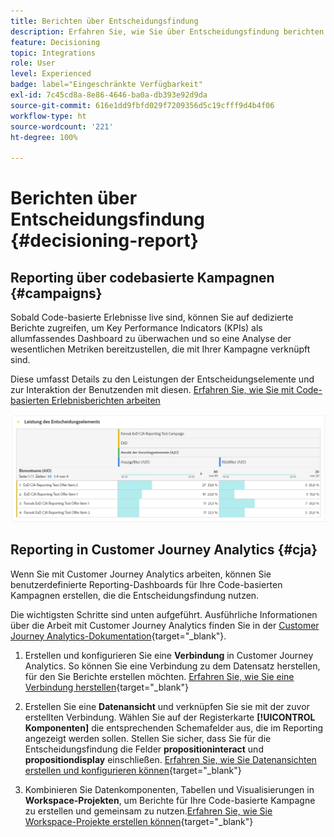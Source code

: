 ```yaml
---
title: Berichten über Entscheidungsfindung
description: Erfahren Sie, wie Sie über Entscheidungsfindung berichten.
feature: Decisioning
topic: Integrations
role: User
level: Experienced
badge: label="Eingeschränkte Verfügbarkeit"
exl-id: 7c45cd8a-8e86-4646-ba0a-db393e92d9da
source-git-commit: 616e1dd9fbfd029f7209356d5c19cfff9d4b4f06
workflow-type: ht
source-wordcount: '221'
ht-degree: 100%

---
```



# Berichten über Entscheidungsfindung {#decisioning-report}

## Reporting über codebasierte Kampagnen {#campaigns}

Sobald Code-basierte Erlebnisse live sind, können Sie auf dedizierte Berichte zugreifen, um Key Performance Indicators (KPIs) als allumfassendes Dashboard zu überwachen und so eine Analyse der wesentlichen Metriken bereitzustellen, die mit Ihrer Kampagne verknüpft sind.

Diese umfasst Details zu den Leistungen der Entscheidungselemente und zur Interaktion der Benutzenden mit diesen. [Erfahren Sie, wie Sie mit Code-basierten Erlebnisberichten arbeiten](../reports/campaign-global-report-cja-code.md)

![](../reports/assets/cja-decisioning-item-performance.png)

## Reporting in Customer Journey Analytics {#cja}

Wenn Sie mit Customer Journey Analytics arbeiten, können Sie benutzerdefinierte Reporting-Dashboards für Ihre Code-basierten Kampagnen erstellen, die die Entscheidungsfindung nutzen.

Die wichtigsten Schritte sind unten aufgeführt. Ausführliche Informationen über die Arbeit mit Customer Journey Analytics finden Sie in der [Customer Journey Analytics-Dokumentation](https://experienceleague.adobe.com/de/docs/analytics-platform/using/cja-landing){target="_blank"}.

1. Erstellen und konfigurieren Sie eine **Verbindung** in Customer Journey Analytics. So können Sie eine Verbindung zu dem Datensatz herstellen, für den Sie Berichte erstellen möchten. [Erfahren Sie, wie Sie eine Verbindung herstellen](https://experienceleague.adobe.com/de/docs/analytics-platform/using/cja-connections/create-connection){target="_blank"}

1. Erstellen Sie eine **Datenansicht** und verknüpfen Sie sie mit der zuvor erstellten Verbindung. Wählen Sie auf der Registerkarte **[!UICONTROL Komponenten]** die entsprechenden Schemafelder aus, die im Reporting angezeigt werden sollen. Stellen Sie sicher, dass Sie für die Entscheidungsfindung die Felder **propositioninteract** und **propositiondisplay** einschließen. [Erfahren Sie, wie Sie Datenansichten erstellen und konfigurieren können](https://experienceleague.adobe.com/de/docs/analytics-platform/using/cja-dataviews/create-dataview){target="_blank"}

1. Kombinieren Sie Datenkomponenten, Tabellen und Visualisierungen in **Workspace-Projekten**, um Berichte für Ihre Code-basierte Kampagne zu erstellen und gemeinsam zu nutzen.[Erfahren Sie, wie Sie Workspace-Projekte erstellen können](https://experienceleague.adobe.com/de/docs/analytics-platform/using/cja-workspace/build-workspace-project/create-projects){target="_blank"}
